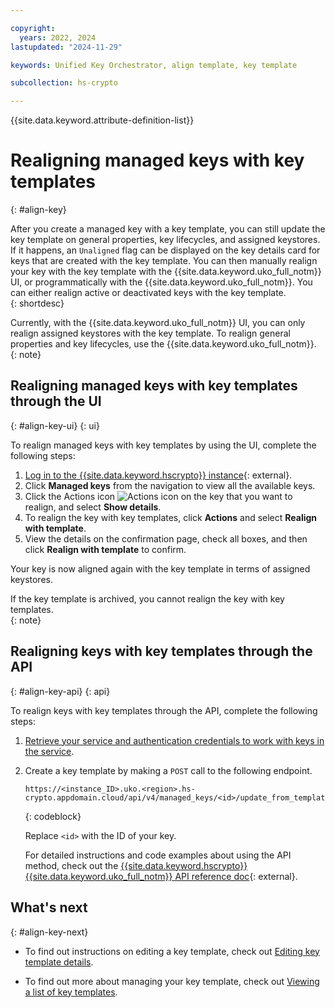 ```yaml
---

copyright:
  years: 2022, 2024
lastupdated: "2024-11-29"

keywords: Unified Key Orchestrator, align template, key template

subcollection: hs-crypto

---
```


{{site.data.keyword.attribute-definition-list}}




# Realigning managed keys with key templates
{: #align-key}

After you create a managed key with a key template, you can still update the key template on general properties, key lifecycles, and assigned keystores. If it happens, an `Unaligned` flag can be displayed on the key details card for keys that are created with the key template. You can then manually realign your key with the key template with the {{site.data.keyword.uko_full_notm}} UI, or programmatically with the {{site.data.keyword.uko_full_notm}}. You can either realign active or deactivated keys with the key template.  
{: shortdesc}

  
Currently, with the {{site.data.keyword.uko_full_notm}} UI, you can only realign assigned keystores with the key template. To realign general properties and key lifecycles, use the {{site.data.keyword.uko_full_notm}}.  
{: note}


## Realigning managed keys with key templates through the UI
{: #align-key-ui}
{: ui}

To realign managed keys with key templates by using the UI, complete the following steps:

1. [Log in to the {{site.data.keyword.hscrypto}} instance](https://cloud.ibm.com/login){: external}.
2. Click **Managed keys** from the navigation to view all the available keys. 
3. Click the Actions icon ![Actions icon](../icons/action-menu-icon.svg "Actions") on the key that you want to realign, and select **Show details**.
4. To realign the key with key templates, click **Actions** and select **Realign with template**.
5. View the details on the confirmation page, check all boxes, and then click **Realign with template** to confirm.

Your key is now aligned again with the key template in terms of assigned keystores. 


 
If the key template is archived, you cannot realign the key with key templates.  
{: note}


## Realigning keys with key templates through the API
{: #align-key-api}
{: api}

To realign keys with key templates through the API, complete the following steps:

1. [Retrieve your service and authentication credentials to work with keys in the service](/docs/hs-crypto?topic=hs-crypto-set-up-uko-api).
   
2. Create a key template by making a `POST` call to the following endpoint.

    
    
    ```
    https://<instance_ID>.uko.<region>.hs-crypto.appdomain.cloud/api/v4/managed_keys/<id>/update_from_template
    
    ```
    {: codeblock}
    

    Replace `<id>` with the ID of your key.

    For detailed instructions and code examples about using the API method, check out the [{{site.data.keyword.hscrypto}} {{site.data.keyword.uko_full_notm}} API reference doc](/apidocs/uko#update-managed-key-from-template){: external}.


## What's next
{: #align-key-next}

- To find out instructions on editing a key template, check out [Editing key template details](/docs/hs-crypto?topic=hs-crypto-edit-template&interface=ui).

- To find out more about managing your key template, check out [Viewing a list of key templates](/docs/hs-crypto?topic=hs-crypto-view-key-template&interface=ui).
